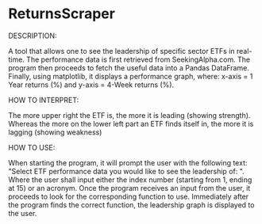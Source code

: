 # ReturnsScraper

DESCRIPTION:

A tool that allows one to see the leadership of specific sector ETFs in real-time. 
The performance data is first retrieved from SeekingAlpha.com.
The program then proceeds to fetch the useful data into a Pandas DataFrame. 
Finally, using matplotlib, it displays a performance graph, where: x-axis = 1 Year returns (%) and y-axis  = 4-Week returns (%).

HOW TO INTERPRET:

The more upper right the ETF is, the more it is leading (showing strength).
Whereas the more on the lower left part an ETF finds itself in, the more it is lagging (showing weakness)

HOW TO USE:

When starting the program, it will prompt the user with the following text: "Select ETF performance data you would like to see the leadership of: ".
Where the user shall input either the index number (starting from 1, ending at 15) or an acronym.
Once the program receives an input from the user, it proceeds to look for the corresponding function to use.
Immediately after the program finds the correct function, the leadership graph is displayed to the user.

